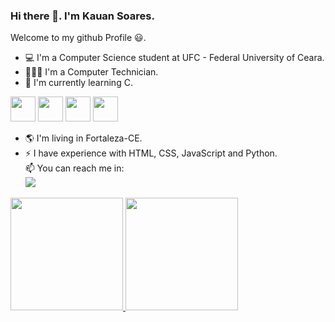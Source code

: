 ### Hi there 👋. I'm Kauan Soares.
Welcome to my github Profile 😃. 

- 💻 I'm a Computer Science student at UFC - Federal University of Ceara.
- 👨🏻‍💻 I'm a Computer Technician.
- 🌱 I'm currently learning C.
<img src="https://cdn.jsdelivr.net/gh/devicons/devicon/icons/javascript/javascript-original.svg" width="40" height="40"/>
<img src="https://cdn.jsdelivr.net/gh/devicons/devicon/icons/html5/html5-original.svg" width="40" height="40"/>
<img src="https://cdn.jsdelivr.net/gh/devicons/devicon/icons/css3/css3-original.svg" width="40" height="40"/>
<img src="https://cdn.jsdelivr.net/gh/devicons/devicon/icons/python/python-original.svg" width="40" height="40"/>
          
          
          
- 🌎 I'm living in Fortaleza-CE.
- ⚡ I have experience with HTML, CSS, JavaScript and Python. <br />
📫 You can reach me in: <br />
<a href="https://www.linkedin.com/in/kauan-soares-9a6640205/" target="_blank"><img src="https://img.shields.io/badge/-LinkedIn-%230077B5?style=for-the-badge&logo=linkedin&logoColor=white" target="_blank"></a>

<div>
<a href="https://github.com/KauanSoaress">
<img height="180em" src="https://github-readme-stats.vercel.app/api/top-langs/?username=KauanSoaress&layout=compact&langs_count=7&theme=dracula"/>
<img height="180em" src="https://github-readme-stats.vercel.app/api?username=KauanSoaress&show_icons=true&theme=dracula&include_all_commits=true&count_private=true"/>
</div>
